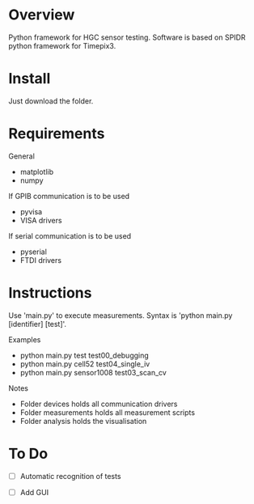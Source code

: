 # Overview
Python framework for HGC sensor testing. Software is based on SPIDR python framework for Timepix3. 


# Install
Just download the folder.

# Requirements
General
* matplotlib
* numpy

If GPIB communication is to be used
* pyvisa
* VISA drivers

If serial communication is to be used
* pyserial
* FTDI drivers


# Instructions
Use 'main.py' to execute measurements. Syntax is 'python main.py [identifier] [test]'.

Examples

* python main.py test test00_debugging
* python main.py cell52 test04_single_iv
* python main.py sensor1008  test03_scan_cv


Notes

* Folder devices holds all communication drivers
* Folder measurements holds all measurement scripts
* Folder analysis holds the visualisation


# To Do

- [ ] Automatic recognition of tests
- [ ] Add GUI

